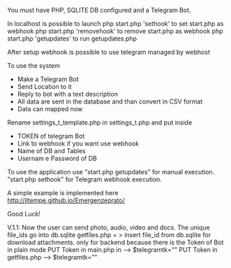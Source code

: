You must have PHP, SQLITE DB configured and a Telegram Bot.

In localhost is possible to launch
php start.php 'sethook' to set start.php as webhook
php start.php 'removehook' to remove start.php as webhook
php start.php 'getupdates' to run getupdates.php

After setup webhook is possible to use telegram managed by webhost

To use the system
- Make a Telegram Bot
- Send Location to it
- Reply to bot with a text description
- All data are sent in the database and than convert in CSV format
- Data can mapped now

Rename settings_t_template.php in settings_t.php and put inside

- TOKEN of telegram Bot
- Link to webhook if you want use webhook
- Name of DB and Tables
- Usernam e Password of DB


To use the application use "start.php getupdates" for manual execution. "start.php sethook" for Telegram webhook execution.

A simple example is implemented here http://iltempe.github.io/Emergenzeprato/

Good Luck!

V.1.1:
Now the user can send photo, audio, video and docs. The unique file_ids go into db.sqlite
getfiles.php = > insert file_id from db.sqlite for download attachments. only for backend because there is the Token of Bot in plain mode
PUT Token in main.php in --> $telegramtk="" 
PUT Token in getfiles.php --> $telegramtk=""

